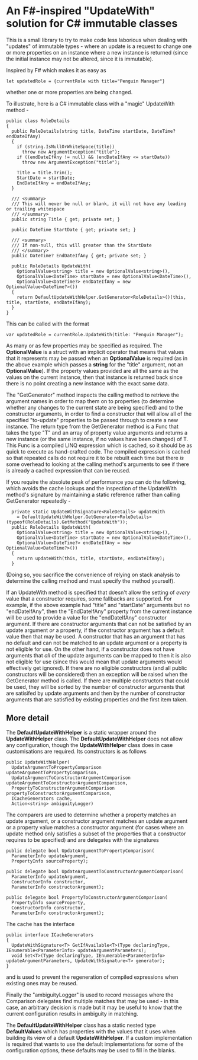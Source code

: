 # An F#-inspired "UpdateWith" solution for C# immutable classes

This is a small library to try to make code less laborious when dealing with "updates" of immutable types - where an update is a request to change one or more properties on an instance where a new instance is returned (since the initial instance may not be altered, since it is immutable).

Inspired by F# which makes it as easy as 

    let updatedRole = {currentRole with title="Penguin Manager"}

whether one or more properties are being changed.

To illustrate, here is a C# immutable class with a "magic" UpdateWith method -

    public class RoleDetails
    {
      public RoleDetails(string title, DateTime startDate, DateTime? endDateIfAny)
      {
        if (string.IsNullOrWhiteSpace(title))
          throw new ArgumentException("title");
        if ((endDateIfAny != null) && (endDateIfAny <= startDate))
          throw new ArgumentException("title");
          
        Title = title.Trim();
        StartDate = startDate;
        EndDateIfAny = endDateIfAny;
      }

      /// <summary>
      /// This will never be null or blank, it will not have any leading or trailing whitespace
      /// </summary>
      public string Title { get; private set; }
      
      public DateTime StartDate { get; private set; }
      
      /// <summary>
      /// If non-null, this will greater than the StartDate
      /// </summary>
      public DateTime? EndDateIfAny { get; private set; }
      
      public RoleDetails UpdateWith(
        OptionalValue<string> title = new OptionalValue<string>(),
        OptionalValue<DateTime> startDate = new OptionalValue<DateTime>(),
        OptionalValue<DateTime?> endDateIfAny = new OptionalValue<DateTime?>())
      {
        return DefaultUpdateWithHelper.GetGenerator<RoleDetails>()(this, title, startDate, endDateIfAny);
      }
    }

This can be called with the format

    var updatedRole = currentRole.UpdateWith(title: "Penguin Manager");
    
As many or as few properties may be specified as required. The **OptionalValue** is a struct with an implicit operator that means that values that it represents may be passed when an **OptionalValue** is required (as in the above example which passes a **string** for the "title" argument, not an **OptionalValue<string>**). If the property values provided are all the same as the values on the current instance, then that instance is returned back since there is no point creating a new instance with the exact same data.

The "GetGenerator" method inspects the calling method to retrieve the argument names in order to map them on to properties (to determine whether any changes to the current state are being specified) and to the constructor arguments, in order to find a constructor that will allow all of the specified "to-update" properties to be passed through to create a new instance. The return type from the GetGenerator method is a Func that takes the type "T" and an array of property value arguments and returns a new instance (or the same instance, if no values have been changed) of T. This Func is a compiled LINQ expression which is cached, so it should be as quick to execute as hand-crafted code. The compiled expression is cached so that repeated calls do not require it to be rebuilt each time but there *is* some overhead to looking at the calling method's arguments to see if there is already a cached expression that can be reused.

If you require the absolute peak of performance you can do the following, which avoids the cache lookups and the inspection of the UpdateWith method's signature by maintaining a static reference rather than calling GetGenerator repeatedly -

      private static UpdateWithSignature<RoleDetails> updateWith
        = DefaultUpdateWithHelper.GetGenerator<RoleDetails>(typeof(RoleDetails).GetMethod("UpdateWith"));
      public RoleDetails UpdateWith(
        OptionalValue<string> title = new OptionalValue<string>(),
        OptionalValue<DateTime> startDate = new OptionalValue<DateTime>(),
        OptionalValue<DateTime?> endDateIfAny = new OptionalValue<DateTime?>())
      {
        return updateWith(this, title, startDate, endDateIfAny);
      }
      
(Doing so, you sacrifice the convenience of relying on stack analysis to determine the calling method and must specify the method yourself).
      
If an UpdateWith method is specified that doesn't allow the setting of *every* value that a constructor requires, some fallbacks are supported. For example, if the above example had "title" and "startDate" arguments but no "endDateIfAny", then the "EndDateIfAny" property from the current instance will be used to provide a value for the "endDateIfAny" constructor argument. If there are constructor arguments that can not be satisfied by an update argument *or* a property, if the constructor argument has a default value then that may be used. A constructor that has an argument that has no default and can not be matched to an update argument or a property is not eligible for use. On the other hand, if a constructor does not have arguments that *all* of the update arguments can be mapped to then it is also not eligible for use (since this would mean that update arguments would effectively get ignored). If there are no eligible constructors (and all public constructors will be considered) then an exception will be raised when the GetGenerator method is called. If there are multiple constructors that could be used, they will be sorted by the number of constructor arguments that are satisifed by update arguments and then by the number of constructor arguments that are satisfied by existing properties and the first item taken.

## More detail

The **DefaultUpdateWithHelper** is a static wrapper around the **UpdateWithHelper** class. The **DefaultUpdateWithHelper** does not allow any configuration, though the **UpdateWithHelper** class does in case customisations are required. Its constructors is as follows

    public UpdateWithHelper(
      UpdateArgumentToPropertyComparison updateArgumentToPropertyComparison,
      UpdateArgumentToConstructorArgumentComparison updateArgumentToConstructorArgumentComparison,
      PropertyToConstructorArgumentComparison propertyToConstructorArgumentComparison,
      ICacheGenerators cache,
      Action<string> ambiguityLogger)

The comparers are used to determine whether a property matches an update argument, or a constructor argument matches an update argument or a property value matches a constructor argument (for cases where an update method only satisfies a subset of the properties that a constructor requires to be specified) and are delegates with the signatures

    public delegate bool UpdateArgumentToPropertyComparison(
      ParameterInfo updateArgument,
      PropertyInfo sourceProperty);
      
    public delegate bool UpdateArgumentToConstructorArgumentComparison(
      ParameterInfo updateArgument,
      ConstructorInfo constructor,
      ParameterInfo constructorArgument);
      
    public delegate bool PropertyToConstructorArgumentComparison(
      PropertyInfo sourceProperty,
      ConstructorInfo constructor,
      ParameterInfo constructorArgument);

The cache has the interface

    public interface ICacheGenerators
    {
      UpdateWithSignature<T> GetIfAvailable<T>(Type declaringType, IEnumerable<ParameterInfo> updateArgumentParameters);
      void Set<T>(Type declaringType, IEnumerable<ParameterInfo> updateArgumentParameters, UpdateWithSignature<T> generator);
    }
    
and is used to prevent the regeneration of compiled expressions when existing ones may be reused.

Finally the "ambiguityLogger" is used to record messages where the Comparison delegates find multiple matches that may be used - in this case, an arbitrary decision is made but it may be useful to know that the current configuration results in ambiguity in matching.

The **DefaultUpdateWithHelper** class has a static nested type **DefaultValues** which has properties with the values that it uses when building its view of a default **UpdateWithHelper**. If a custom implementation is required that wants to use the default implementations for some of the configuration options, these defaults may be used to fill in the blanks.